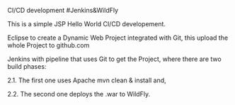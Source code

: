 CI/CD development
#Jenkins&WildFly

This is a simple JSP Hello World CI/CD developement.

Eclipse to create a Dynamic Web Project integrated with Git, this upload the whole Project to github.com

Jenkins with pipeline that uses Git to get the Project, where there are two build phases:

2.1. The first one uses Apache mvn clean & install and,

2.2. The second one deploys the .war to WildFly.
